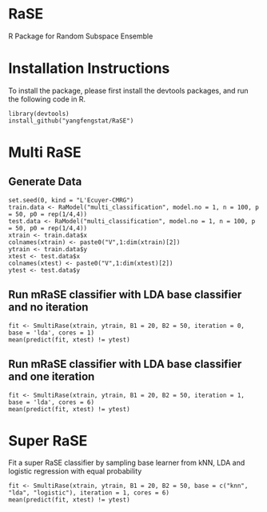 # RaSE
R Package for Random Subspace Ensemble

# Installation Instructions
To install the package, please first install the devtools packages, and run the following code in R.

```
library(devtools)
install_github("yangfengstat/RaSE")
```

# Multi RaSE
## Generate Data
```
set.seed(0, kind = "L'Ecuyer-CMRG")
train.data <- RaModel("multi_classification", model.no = 1, n = 100, p = 50, p0 = rep(1/4,4))
test.data <- RaModel("multi_classification", model.no = 1, n = 100, p = 50, p0 = rep(1/4,4))
xtrain <- train.data$x
colnames(xtrain) <- paste0("V",1:dim(xtrain)[2])
ytrain <- train.data$y
xtest <- test.data$x
colnames(xtest) <- paste0("V",1:dim(xtest)[2])
ytest <- test.data$y
```
## Run mRaSE classifier with LDA base classifier and no iteration
```
fit <- SmultiRase(xtrain, ytrain, B1 = 20, B2 = 50, iteration = 0, base = 'lda', cores = 1)
mean(predict(fit, xtest) != ytest)
```
## Run mRaSE classifier with LDA base classifier and one iteration
```
fit <- SmultiRase(xtrain, ytrain, B1 = 20, B2 = 50, iteration = 1,
base = 'lda', cores = 6)
mean(predict(fit, xtest) != ytest)
```

# Super RaSE

Fit a super RaSE classifier by sampling base learner from kNN, LDA and logistic regression with equal probability

```
fit <- SmultiRase(xtrain, ytrain, B1 = 20, B2 = 50, base = c("knn", "lda", "logistic"), iteration = 1, cores = 6)
mean(predict(fit, xtest) != ytest)
```

